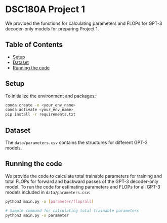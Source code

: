 # DSC180A Project 1
We provided the functions for calculating parameters and FLOPs for GPT-3 decoder-only models for preparing Project 1.
## Table of Contents
* [Setup](#setup)
* [Dataset](#dataset)
* [Running the code](#running-the-code)

## Setup
To initialize the environment and packages:
```bash
conda create -n <your_env_name>
conda activate <your_env_name>
pip install -r requirements.txt
```

## Dataset
The `data/parameters.csv` contains the structures for different GPT-3 models.

## Running the code
We provide the code to calculate total trainable parameters for training and total FLOPs for forward and backward passes of the GPT-3 decoder-only model. To run the code for estimating parameters and FLOPs for all GPT-3 models included in `data/parameters.csv`:
```bash
python3 main.py -o [parameter/flop/all]

# Sample command for calculating total trainable parameters
python3 main.py -o parameter
```
